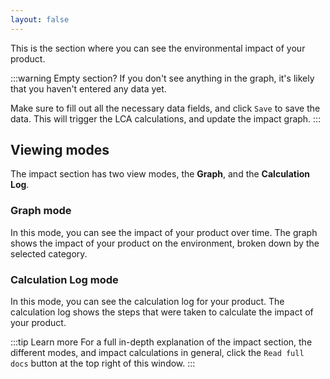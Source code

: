 ```yaml
---
layout: false
---
```


<script setup>
import { useData } from 'vitepress'
import MinidocStyles from '../MinidocStyles.vue'
const { site, frontmatter } = useData()
</script>

<MinidocStyles />

This is the section where you can see the environmental impact of your product.

:::warning Empty section?
If you don't see anything in the graph, it's likely that you haven't entered any data yet.

Make sure to fill out all the necessary data fields, and click `Save` to save the data. This will trigger the LCA calculations, and update the impact graph.
:::

## Viewing modes
The impact section has two view modes, the **Graph**, and the **Calculation Log**.

### Graph mode

In this mode, you can see the impact of your product over time. The graph shows the impact of your product on the environment, broken down by the selected category.

### Calculation Log mode

In this mode, you can see the calculation log for your product. The calculation log shows the steps that were taken to calculate the impact of your product.

:::tip Learn more
For a full in-depth explanation of the impact section, the different modes, and impact calculations in general,  click the `Read full docs` button at the top right of this window.
:::